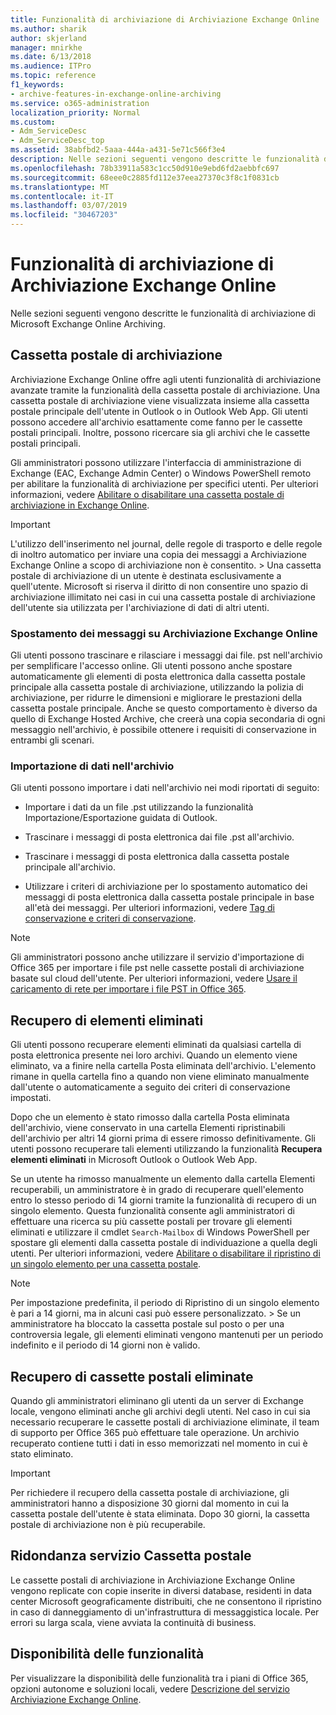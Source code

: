 ```yaml
---
title: Funzionalità di archiviazione di Archiviazione Exchange Online
ms.author: sharik
author: skjerland
manager: mnirkhe
ms.date: 6/13/2018
ms.audience: ITPro
ms.topic: reference
f1_keywords:
- archive-features-in-exchange-online-archiving
ms.service: o365-administration
localization_priority: Normal
ms.custom:
- Adm_ServiceDesc
- Adm_ServiceDesc_top
ms.assetid: 38abfbd2-5aaa-444a-a431-5e71c566f3e4
description: Nelle sezioni seguenti vengono descritte le funzionalità di archiviazione di Microsoft Exchange Online Archiving.
ms.openlocfilehash: 78b33911a583c1cc50d910e9ebd6fd2aebbfc697
ms.sourcegitcommit: 68eee0c2885fd112e37eea27370c3f8c1f0831cb
ms.translationtype: MT
ms.contentlocale: it-IT
ms.lasthandoff: 03/07/2019
ms.locfileid: "30467203"
---
```

# <a name="archive-features-in-exchange-online-archiving"></a>Funzionalità di archiviazione di Archiviazione Exchange Online

Nelle sezioni seguenti vengono descritte le funzionalità di archiviazione di Microsoft Exchange Online Archiving.
  
## <a name="archive-mailbox"></a>Cassetta postale di archiviazione

Archiviazione Exchange Online offre agli utenti funzionalità di archiviazione avanzate tramite la funzionalità della cassetta postale di archiviazione. Una cassetta postale di archiviazione viene visualizzata insieme alla cassetta postale principale dell'utente in Outlook o in Outlook Web App. Gli utenti possono accedere all'archivio esattamente come fanno per le cassette postali principali. Inoltre, possono ricercare sia gli archivi che le cassette postali principali.
  
Gli amministratori possono utilizzare l'interfaccia di amministrazione di Exchange (EAC, Exchange Admin Center) o Windows PowerShell remoto per abilitare la funzionalità di archiviazione per specifici utenti. Per ulteriori informazioni, vedere [Abilitare o disabilitare una cassetta postale di archiviazione in Exchange Online](https://go.microsoft.com/fwlink/p/?LinkId=404425).
  
> [!IMPORTANT]
>  L'utilizzo dell'inserimento nel journal, delle regole di trasporto e delle regole di inoltro automatico per inviare una copia dei messaggi a Archiviazione Exchange Online a scopo di archiviazione non è consentito. >  Una cassetta postale di archiviazione di un utente è destinata esclusivamente a quell'utente. Microsoft si riserva il diritto di non consentire uno spazio di archiviazione illimitato nei casi in cui una cassetta postale di archiviazione dell'utente sia utilizzata per l'archiviazione di dati di altri utenti. 
  
### <a name="move-messages-to-exchange-online-archiving"></a>Spostamento dei messaggi su Archiviazione Exchange Online

Gli utenti possono trascinare e rilasciare i messaggi dai file. pst nell'archivio per semplificare l'accesso online. Gli utenti possono anche spostare automaticamente gli elementi di posta elettronica dalla cassetta postale principale alla cassetta postale di archiviazione, utilizzando la polizia di archiviazione, per ridurre le dimensioni e migliorare le prestazioni della cassetta postale principale. Anche se questo comportamento è diverso da quello di Exchange Hosted Archive, che creerà una copia secondaria di ogni messaggio nell'archivio, è possibile ottenere i requisiti di conservazione in entrambi gli scenari. 
  
### <a name="import-data-to-the-archive"></a>Importazione di dati nell'archivio

Gli utenti possono importare i dati nell'archivio nei modi riportati di seguito:
  
- Importare i dati da un file .pst utilizzando la funzionalità Importazione/Esportazione guidata di Outlook.
    
- Trascinare i messaggi di posta elettronica dai file .pst all'archivio.
    
- Trascinare i messaggi di posta elettronica dalla cassetta postale principale all'archivio.
    
- Utilizzare i criteri di archiviazione per lo spostamento automatico dei messaggi di posta elettronica dalla cassetta postale principale in base all'età dei messaggi. Per ulteriori informazioni, vedere [Tag di conservazione e criteri di conservazione](https://go.microsoft.com/fwlink/p/?LinkId=314153).
    
> [!NOTE]
> Gli amministratori possono anche utilizzare il servizio d'importazione di Office 365 per importare i file pst nelle cassette postali di archiviazione basate sul cloud dell'utente. Per ulteriori informazioni, vedere [Usare il caricamento di rete per importare i file PST in Office 365](https://go.microsoft.com/fwlink/p/?linkid=823074). 
  
## <a name="deleted-item-recovery"></a>Recupero di elementi eliminati

Gli utenti possono recuperare elementi eliminati da qualsiasi cartella di posta elettronica presente nei loro archivi. Quando un elemento viene eliminato, va a finire nella cartella Posta eliminata dell'archivio. L'elemento rimane in quella cartella fino a quando non viene eliminato manualmente dall'utente o automaticamente a seguito dei criteri di conservazione impostati.
  
Dopo che un elemento è stato rimosso dalla cartella Posta eliminata dell'archivio, viene conservato in una cartella Elementi ripristinabili dell'archivio per altri 14 giorni prima di essere rimosso definitivamente. Gli utenti possono recuperare tali elementi utilizzando la funzionalità **Recupera elementi eliminati** in Microsoft Outlook o Outlook Web App. 
  
Se un utente ha rimosso manualmente un elemento dalla cartella Elementi recuperabili, un amministratore è in grado di recuperare quell'elemento entro lo stesso periodo di 14 giorni tramite la funzionalità di recupero di un singolo elemento. Questa funzionalità consente agli amministratori di effettuare una ricerca su più cassette postali per trovare gli elementi eliminati e utilizzare il cmdlet  `Search-Mailbox` di Windows PowerShell per spostare gli elementi dalla cassetta postale di individuazione a quella degli utenti. Per ulteriori informazioni, vedere [Abilitare o disabilitare il ripristino di un singolo elemento per una cassetta postale](https://go.microsoft.com/fwlink/p/?LinkId=314155).
  
> [!NOTE]
>  Per impostazione predefinita, il periodo di Ripristino di un singolo elemento è pari a 14 giorni, ma in alcuni casi può essere personalizzato. >  Se un amministratore ha bloccato la cassetta postale sul posto o per una controversia legale, gli elementi eliminati vengono mantenuti per un periodo indefinito e il periodo di 14 giorni non è valido. 
  
## <a name="deleted-mailbox-recovery"></a>Recupero di cassette postali eliminate

Quando gli amministratori eliminano gli utenti da un server di Exchange locale, vengono eliminati anche gli archivi degli utenti. Nel caso in cui sia necessario recuperare le cassette postali di archiviazione eliminate, il team di supporto per Office 365 può effettuare tale operazione. Un archivio recuperato contiene tutti i dati in esso memorizzati nel momento in cui è stato eliminato.
  
> [!IMPORTANT]
> Per richiedere il recupero della cassetta postale di archiviazione, gli amministratori hanno a disposizione 30 giorni dal momento in cui la cassetta postale dell'utente è stata eliminata. Dopo 30 giorni, la cassetta postale di archiviazione non è più recuperabile. 
  
## <a name="mailbox-service-redundancy"></a>Ridondanza servizio Cassetta postale

Le cassette postali di archiviazione in Archiviazione Exchange Online vengono replicate con copie inserite in diversi database, residenti in data center Microsoft geograficamente distribuiti, che ne consentono il ripristino in caso di danneggiamento di un'infrastruttura di messaggistica locale. Per errori su larga scala, viene avviata la continuità di business. 
  
## <a name="feature-availability"></a>Disponibilità delle funzionalità

Per visualizzare la disponibilità delle funzionalità tra i piani di Office 365, opzioni autonome e soluzioni locali, vedere [Descrizione del servizio Archiviazione Exchange Online](exchange-online-archiving-service-description.md).
  
